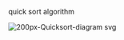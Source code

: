quick sort algorithm 


![200px-Quicksort-diagram svg](https://user-images.githubusercontent.com/64610931/129253554-60d968bb-d31c-4857-b0fc-2f1fd7f73421.png)
